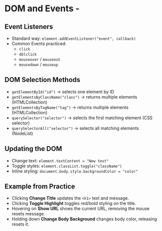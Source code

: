 # DOM and Events -

## Event Listeners
- Standard way: `element.addEventListener("event", callback)`
- Common Events practiced:
  - `click`
  - `dblclick`
  - `mouseover` / `mouseout`
  - `mousedown` / `mouseup`

## DOM Selection Methods
- `getElementById("id")` → selects one element by ID
- `getElementsByClassName("class")` → returns multiple elements (HTMLCollection)
- `getElementsByTagName("tag")` → returns multiple elements (HTMLCollection)
- `querySelector("selector")` → selects the first matching element (CSS selector)
- `querySelectorAll("selector")` → selects all matching elements (NodeList)

## Updating the DOM
- Change text: `element.textContent = "New text"`
- Toggle styles: `element.classList.toggle("className")`
- Inline styling: `document.body.style.backgroundColor = "color"`


## Example from Practice
- Clicking **Change Title** updates the `<h1>` text and message.
- Clicking **Toggle Highlight** toggles red/bold styling on the title.
- Hovering on **Show URL** shows the current URL, removing the mouse resets message.
- Holding down **Change Body Background** changes body color, releasing resets it.
